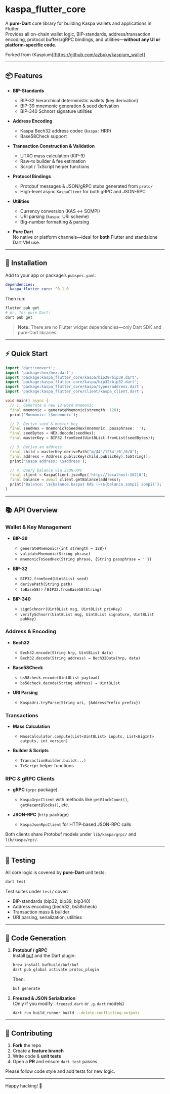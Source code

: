 # kaspa_flutter_core

A **pure-Dart** core library for building Kaspa wallets and applications in Flutter.  
Provides all on-chain wallet logic, BIP-standards, address/transaction encoding, protocol buffers/gRPC bindings, and utilities—**without any UI or platform-specific code**.

Forked from (Kaspium)[https://github.com/azbuky/kaspium_wallet]

---

## 📦 Features

- **BIP-Standards**  
  - BIP-32 hierarchical deterministic wallets (key derivation)  
  - BIP-39 mnemonic generation & seed derivation  
  - BIP-340 Schnorr signature utilities  

- **Address Encoding**  
  - Kaspa Bech32 address codec (`kaspa:` HRP)  
  - Base58Check support  

- **Transaction Construction & Validation**  
  - UTXO mass calculation (KIP-9)  
  - Raw-tx builder & fee estimation  
  - Script / TxScript helper functions  

- **Protocol Bindings**  
  - Protobuf messages & JSON/gRPC stubs generated from `proto/`  
  - High-level async `KaspaClient` for both gRPC and JSON-RPC  

- **Utilities**  
  - Currency conversion (KAS ↔ SOMPI)  
  - URI parsing (`kaspa:` URI scheme)  
  - Big-number formatting & parsing  

- **Pure Dart**  
  No native or platform channels—ideal for **both** Flutter and standalone Dart VM use.

---

## 🚀 Installation

Add to your app or package’s `pubspec.yaml`:

```yaml
dependencies:
  kaspa_flutter_core: ^0.1.0
```

Then run:

```bash
flutter pub get
# or, for pure Dart:
dart pub get
```

> **Note:** There are no Flutter widget dependencies—only Dart SDK and pure-Dart libraries.

---

## ⚡ Quick Start

```dart
import 'dart:convert';
import 'package:hex/hex.dart';
import 'package:kaspa_flutter_core/kaspa/bip39/bip39.dart';
import 'package:kaspa_flutter_core/kaspa/bip32/bip32.dart';
import 'package:kaspa_flutter_core/kaspa/types/address.dart';
import 'package:kaspa_flutter_core/client/kaspa_client.dart';

void main() async {
  // 1. Generate a new 12-word mnemonic
  final mnemonic = generateMnemonic(strength: 128);
  print('Mnemonic: \$mnemonic');

  // 2. Derive seed & master key
  final seedHex = mnemonicToSeedHex(mnemonic, passphrase: '');
  final seedBytes = HEX.decode(seedHex);
  final masterKey = BIP32.fromSeed(Uint8List.fromList(seedBytes));

  // 3. Derive an address
  final child = masterKey.derivePath("m/44'/1234'/0'/0/0");
  final address = Address.publicKey(child.publicKey).toString();
  print('Kaspa address: \$address');

  // 4. Query balance via JSON-RPC
  final client = KaspaClient.jsonRpc('http://localhost:16210');
  final balance = await client.getBalance(address);
  print('Balance: \${balance.kaspa} KAS (~\${balance.sompi} sompi)');
}
```

---

## 📚 API Overview

### Wallet & Key Management

- **BIP-39**  
  - `generateMnemonic({int strength = 128})`  
  - `validateMnemonic(String phrase)`  
  - `mnemonicToSeedHex(String phrase, {String passphrase = ''})`

- **BIP-32**  
  - `BIP32.fromSeed(Uint8List seed)`  
  - `derivePath(String path)`  
  - `toBase58()` / `BIP32.fromBase58(String)`  

- **BIP-340**  
  - `signSchnorr(Uint8List msg, Uint8List privKey)`  
  - `verifySchnorr(Uint8List msg, Uint8List signature, Uint8List pubKey)`

### Address & Encoding

- **Bech32**  
  - `Bech32.encode(String hrp, Uint8List data)`  
  - `Bech32.decode(String address) → Bech32Data(hrp, data)`

- **Base58Check**  
  - `bs58check.encode(Uint8List payload)`  
  - `bs58check.decode(String address) → Uint8List`

- **URI Parsing**  
  - `KaspaUri.tryParse(String uri, {AddressPrefix prefix})`

### Transactions

- **Mass Calculation**  
  - `MassCalculator.compute(List<Uint8List> inputs, List<BigInt> outputs, int version)`

- **Builder & Scripts**  
  - `TransactionBuilder.build(...)`  
  - `TxScript` helper functions

### RPC & gRPC Clients

- **gRPC** (`grpc` package)  
  - `KaspaGrpcClient` with methods like `getBlockCount()`, `getRecentBlocks()`, etc.

- **JSON-RPC** (`http` package)  
  - `KaspaJsonRpcClient` for HTTP-based JSON-RPC calls

Both clients share Protobuf models under `lib/kaspa/grpc/` and `lib/kaspa/rpc/`.

---

## 🧪 Testing

All core logic is covered by **pure-Dart** unit tests:

```bash
dart test
```

Test suites under `test/` cover:

- BIP-standards (bip32, bip39, bip340)  
- Address encoding (bech32, bs58check)  
- Transaction mass & builder  
- URI parsing, serialization, utilities  

---

## 🔧 Code Generation

1. **Protobuf / gRPC**  
   Install [buf](https://buf.build/) and the Dart plugin:

   ```bash
   brew install bufbuild/buf/buf  
   dart pub global activate protoc_plugin
   ```

   Then:

   ```bash
   buf generate
   ```

2. **Freezed & JSON Serialization**  
   (Only if you modify `.freezed.dart` or `.g.dart` models)

   ```bash
   dart run build_runner build --delete-conflicting-outputs
   ```

---

## 🤝 Contributing

1. **Fork** the repo  
2. Create a **feature branch**  
3. Write code & **unit tests**  
4. Open a **PR** and ensure `dart test` passes

Please follow code style and add tests for new logic.

---

Happy hacking! 🚀  